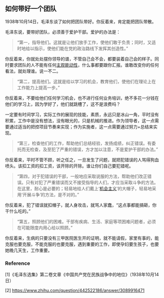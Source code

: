 ## 如何带好一个团队

1938年10月14日，毛泽东谈了如何把团队带好。你反着来，肯定能把团队带散。

毛泽东说，要带好团队，必须善于爱护干部。爱护的办法是：

> “第一，指导他们。这就是让他们放手工作，使他们敢于负责；同时，又适时地给以指示，使他们能在党的政治路线下发挥其创造性。”

你反着来，你就处处摆你领导的谱，不管自己会不会，都要装着自己会的样子。同时要求团队的人不能有任何[主观能动性](https://zhida.zhihu.com/search?content_id=591888283&content_type=Answer&match_order=1&q=主观能动性&zhida_source=entity)，什么事都要跟你汇报。谁敢改变你的任何看法，就处理谁。说一不二。

> “第二，提高他们。这就是给以学习的机会，教育他们，使他们在理论上在工作能力上提高一步。”

你反着来，不要给他们任何学习机会，也不进行任何业务培训，绝不多花一分钱在他们的学习上，因为学好了，他们就跳槽了，这不是浪费吗？

一定要有时间学习，实际工作的展现的技能，素质，永远只是冰山一角，平时没有积累，工作中是没有想法，没有眼光的，只是机械的推进。作为领导者，这一点需要通过适当的把控项目节奏来实现；作为实施者，这一点需要通过努力+总结来实现。

> “第三，检查他们的工作，帮助他们总结经验，发扬成绩，纠正错误。有委托而无检查，及至犯了严重的错误，方才加以注意，不是爱护干部的办法。”

你反着来，平时不管不顾，听之任之，一旦发生了问题，就把犯错误的人骂得狗血喷头。该扣工资的扣工资，该开除的开除。谁让你们自己要犯错呢。

> “第四，对于犯错误的干部，一般地应采取说服的方法，帮助他们改正错误。只有对犯了严重错误而又不接受指导的人们，才应当采取斗争的方法。在这里，耐心是必要的；轻易地给人们戴上‘[机会主义](https://zhida.zhihu.com/search?content_id=591888283&content_type=Answer&match_order=1&q=机会主义&zhida_source=entity)’的大帽子，轻易地采用‘开展斗争’的方法，是不对的。”

你反着来，犯了错误就扣帽子，就人身攻击，就骂人家蠢，“这点事都能搞砸，你干什么吃的。”

> “第五，照顾他们的困难。干部有疾病、生活、家庭等项困难问题者，必须在可能限度内用心给以照顾。”

你反着来，生病的只要没有三甲医院医生开的证明，就不能请假，家里有事的，能克服也要克服，不能克服的也要克服，遇到重要的工作，即使孕妇要生孩子，也要她晚几天生，工作重要。

### Reference

[1]《毛泽东选集》第二卷文章《中国共产党在民族战争中的地位》（1938年10月14日）

[2] https://www.zhihu.com/question/442522186/answer/3089916471
